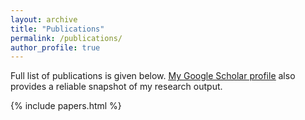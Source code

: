 ```yaml
---
layout: archive
title: "Publications"
permalink: /publications/
author_profile: true
---
```


Full list of publications is given below. <u><a href="https://scholar.google.com.au/citations?user=MFi65f4AAAAJ&hl=en">My Google Scholar profile</a></u> also provides a reliable snapshot of my research output.

{% include papers.html %}
